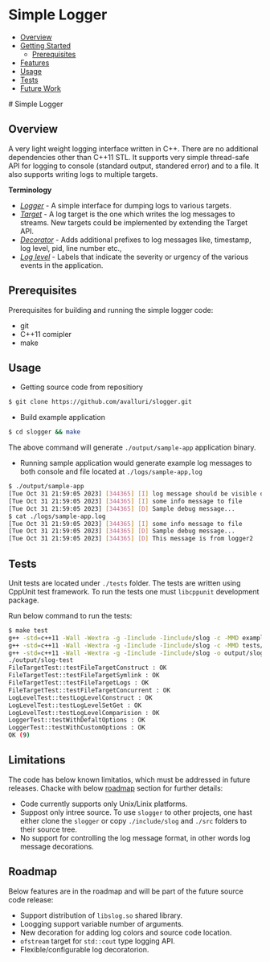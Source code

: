 # Simple Logger
<!-- vscode-markdown-toc -->
* [Overview](#Overview)
* [Getting Started](#GettingStarted)
	* [Prerequisites](#Prerequisites)
* [Features](#Features)
* [Usage](#Usage)
* [Tests](#Tests)
* [Future Work](#FutureWork)

<!-- vscode-markdown-toc-config
	numbering=false
	autoSave=true
	/vscode-markdown-toc-config -->
<!-- /vscode-markdown-toc --># Simple Logger

## <a name='Overview'></a>Overview

A very light weight logging interface  written in C++. There are no additional dependencies other than C++11 STL.
It supports very simple thread-safe API for logging to console (standard output, standered error)
and to a file. It also supports writing logs to multiple targets.

**Terminology**

* [_Logger_](./include/slog/logger.h) - A simple interface for dumping logs to various targets.
* [_Target_](./include/slog/target.h) - A log target is the one which writes the log messages to streams. New targets could be implemented by extending the Target API.
* [_Decorator_](./include/slog/decorators.h) - Adds additional prefixes to log messages like, timestamp, log level, pid, line number etc.,
* [_Log level_](./include/slog/log_level.h) - Labels that indicate the severity or urgency of the various events in the application.

## <a name='Prerequisites'></a>Prerequisites

Prerequisites for building and running the simple logger code:
* git
* C++11 comipler
* make

## <a name='Usage'></a>Usage

* Getting source code from repositiory
```sh
$ git clone https://github.com/avalluri/slogger.git
```

* Build example application
```sh
$ cd slogger && make
```
The above command will generate `./output/sample-app` application binary.

* Running sample application would generate example log messages to both console and file located at `./logs/sample-app,log`
```sh
$ ./output/sample-app
[Tue Oct 31 21:59:05 2023] [344365] [I] log message should be visible on stdout!
[Tue Oct 31 21:59:05 2023] [344365] [I] some info message to file
[Tue Oct 31 21:59:05 2023] [344365] [D] Sample debug message...
$ cat ./logs/sample-app.log
[Tue Oct 31 21:59:05 2023] [344365] [I] some info message to file
[Tue Oct 31 21:59:05 2023] [344365] [D] Sample debug message...
[Tue Oct 31 21:59:05 2023] [344365] [D] This message is from logger2
```

## <a name='Tests'></a>Tests

Unit tests are located under `./tests` folder. The tests are written using CppUnit test framework.
To run the tests one must `libcppunit` development package.

Run below command to run the tests:
```sh
$ make test
g++ -std=c++11 -Wall -Wextra -g -Iinclude -Iinclude/slog -c -MMD examples/main.cpp  -o examples/main.o
g++ -std=c++11 -Wall -Wextra -g -Iinclude -Iinclude/slog -c -MMD tests/test_main.cpp  -o tests/test_main.o
g++ -std=c++11 -Wall -Wextra -g -Iinclude -Iinclude/slog -o output/slog-test tests/test_main.o src/log_level.o src/utils.o  -lcppunit
./output/slog-test
FileTargetTest::testFileTargetConstruct : OK
FileTargetTest::testFileTargetSymlink : OK
FileTargetTest::testFileTargetLogs : OK
FileTargetTest::testFileTargetConcurrent : OK
LogLevelTest::testLogLevelConstruct : OK
LogLevelTest::testLogLevelSetGet : OK
LogLevelTest::testLogLevelComparision : OK
LoggerTest::testWithDefaltOptions : OK
LoggerTest::testWithCustomOptions : OK
OK (9)
```
## <a name='Limitations'></a>Limitations

The code has below known limitatios, which must be addressed in future releases.
Chacke with below [roadmap](#roadmap) section for further details:

* Code currently supports only Unix/Linix platforms.
* Suppost only intree source. To use `slogger` to other projects, one hast either clone the `slogger` or copy `./include/slog` and `./src` folders to their source tree.
* No support for controlling the log message format, in other words log message decorations.

## <a name='Roadmap'></a>Roadmap

Below features are in the roadmap and will be part of the future source code release:

* Support distribution of `libslog.so` shared library.
* Loogging support variable number of arguments.
* New decoration for adding log colors and source code location.
* `ofstream` target for `std::cout` type logging API.
* Flexible/configurable log decoratorion.
